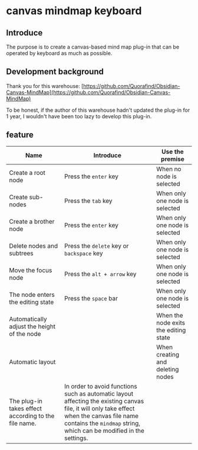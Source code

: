 # canvas mindmap keyboard
## Introduce
The purpose is to create a canvas-based mind map plug-in that can be operated by keyboard as much as possible.
## Development background
Thank you for this warehouse: [https://github.com/Quorafind/Obsidian-Canvas-MindMap](https://github.com/Quorafind/Obsidian-Canvas-MindMap)

To be honest, if the author of this warehouse hadn't updated the plug-in for 1 year, I wouldn't have been too lazy to develop this plug-in.

## feature
| Name                                                 | Introduce                                                    | Use the premise                       |
| ---------------------------------------------------- | ------------------------------------------------------------ | ------------------------------------- |
| Create a root node                                   | Press the `enter` key                                        | When no node is selected              |
| Create sub-nodes                                     | Press the `tab` key                                          | When only one node is selected        |
| Create a brother node                                | Press the `enter` key                                        | When only one node is selected        |
| Delete nodes and subtrees                            | Press the `delete` key or `backspace` key                    | When only one node is selected        |
| Move the focus node                                  | Press the `alt + arrow` key                                  | When only one node is selected        |
| The node enters the editing state                    | Press the `space` bar                                        | When only one node is selected        |
| Automatically adjust the height of the node          |                                                              | When the node exits the editing state |
| Automatic layout                                     |                                                              | When creating and deleting nodes      |
| The plug-in takes effect according to the file name. | In order to avoid functions such as automatic layout affecting the existing canvas file, it will only take effect when the canvas file name contains the `mindmap` string, which can be modified in the settings. |                                       |

